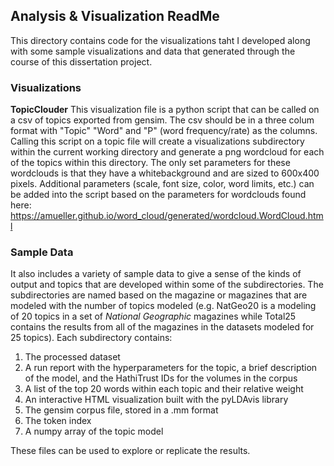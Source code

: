 ## Analysis & Visualization ReadMe

This directory contains code for the visualizations taht I developed along with some sample visualizations and data that generated through the course of this dissertation project. 

### Visualizations
__TopicClouder__
This visualization file is a python script that can be called on a csv of topics exported from gensim. The csv should be in a three colum format with "Topic" "Word" and "P" (word frequency/rate) as the columns. Calling this script on a topic file will create a visualizations subdirectory within the current working directory and generate a png wordcloud for each of the topics within this directory. The only set parameters for these wordclouds is that they have a whitebackground and are sized to 600x400 pixels. Additional parameters (scale, font size, color, word limits, etc.) can be added into the script based on the parameters for wordclouds found here: https://amueller.github.io/word_cloud/generated/wordcloud.WordCloud.html

### Sample Data
It also includes a variety of sample data to give a sense of the kinds of output and topics that are developed within some of the subdirectories. The subdirectories are named based on the magazine or magazines that are modeled with the number of topics modeled (e.g. NatGeo20 is a modeling of 20 topics in a set of *National Geographic* magazines while Total25 contains the results from all of the magazines in the datasets modeled for 25 topics). Each subdirectory contains: 
1. The processed dataset
1. A run report with the hyperparameters for the topic, a brief description of the model, and the HathiTrust IDs for the volumes in the corpus
1. A list of the top 20 words within each topic and their relative weight
1. An interactive HTML visualization built with the pyLDAvis library
1. The gensim corpus file, stored in a .mm format
1. The token index
1. A numpy array of the topic model

These files can be used to explore or replicate the results.  
